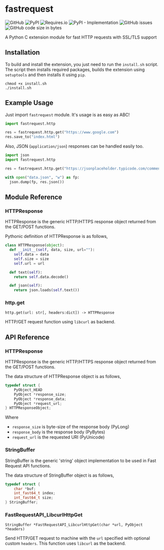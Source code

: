 # fastrequest
![GitHub](https://img.shields.io/github/license/ozansz/fastrequest)
![PyPI](https://img.shields.io/pypi/v/fastrequest)
![Requires.io](https://img.shields.io/requires/github/ozansz/fastrequest)
![PyPI - Implementation](https://img.shields.io/pypi/implementation/fastrequest)
![GitHub issues](https://img.shields.io/github/issues/ozansz/fastrequest)
![GitHub code size in bytes](https://img.shields.io/github/languages/code-size/ozansz/fastrequest)

A Python C extension module for fast HTTP requests with SSL/TLS support

## Installation
To build and install the extension, you just need to run the `install.sh` script. 
The script then installs required packages, builds the extension using `setuptools` 
and then installs it using `pip`.

```shell
chmod +x install.sh
./install.sh
```

## Example Usage
Just import `fastrequest` module. It's usage is as easy as ABC!

```python
import fastrequest.http

res = fastrequest.http.get("https://www.google.com")
res.save_to("index.html")
```

Also, JSON (`application/json`) responses can be handled easily too.

```python
import json
import fastrequest.http

res = fastrequest.http.get("https://jsonplaceholder.typicode.com/comments?postId=1")

with open("data.json", "w") as fp:
  json.dump(fp, res.json())
 ```

## Module Reference

### HTTPResponse

HTTPResponse is the generic HTTP/HTTPS response object returned from the GET/POST functions.

Pythonic definition of HTTPResponse is as follows,

```Python
class HTTPResponse(object):
  def __init__(self, data, size, url=""):
    self.data = data
    self.size = size
    self.url = url

  def text(self):
    return self.data.decode()

  def json(self):
    return json.loads(self.text())
```

### http.get

`http.get(url: str[, headers:dict]) -> HTTPResponse`

HTTP/GET request function using `libcurl` as backend.

## API Reference

### HTTPResponse

HTTPResponse is the generic HTTP/HTTPS response object returned from the GET/POST functions.

The data structure of HTTPResponse object is as follows,

```C
typedef struct {
    PyObject_HEAD
    PyObject *response_size;
    PyObject *response_data;
    PyObject *request_url;
} HTTPResponseObject;
```

Where
* `response_size` is byte-size of the response body (PyLong)
* `response_body` is the response body (PyBytes)
* `request_url` is the requested URI (PyUnicode)

### StringBuffer

StringBuffer is the generic 'string' object implementation to be used in Fast Request API functions.

The data structure of StringBuffer object is as follows,

```C
typedef struct {
    char *buf;
    int_fast64_t index;
    int_fast64_t size;
} StringBuffer;
```

### FastRequestAPI_LibcurlHttpGet

`StringBuffer *FastRequestAPI_LibcurlHttpGet(char *url, PyObject *headers)`

Send HTTP/GET request to machine with the `url` specified with optional custom `headers`. This function uses `libcurl` as the backend.